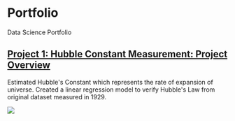 # Portfolio
Data Science Portfolio

## [Project 1: Hubble Constant Measurement: Project Overview](https://github.com/PetrSmilek/Machine-Learning-Projects)

Estimated Hubble's Constant which represents the rate of expansion of universe. Created a linear regression model to verify Hubble's Law from original dataset measured in 1929.

![](https://github.com/PetrSmilek/Portfolio/blob/main/images/hubble_heatplot.png)
